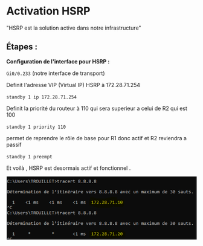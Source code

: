 # Activation HSRP 


"HSRP est la solution active dans notre infrastructure"

## Étapes :

**Configuration de l'interface pour HSRP :**

`Gi0/0.233` (notre interface de transport)


Definit l'adresse VIP (Virtual IP) HSRP à 172.28.71.254 


`standby 1 ip 172.28.71.254` 




Definit la priorité du routeur à 110 qui sera superieur a celui de R2 qui est 100


`standby 1 priority 110` 

permet de reprendre le rôle de base pour R1 donc actif et R2 reviendra a passif


`standby 1 preempt` 

Et voilà , HSRP est desormais actif et fonctionnel .

![image de HSRP qui fonctionne](/img/hsrp.PNG)

